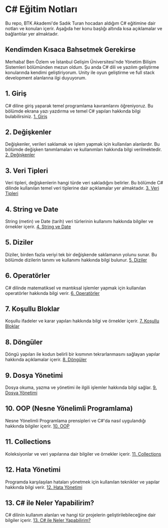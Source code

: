 # C# Eğitim Notları

Bu repo, BTK Akademi'de Sadık Turan hocadan aldığım C# eğitimine dair notları ve konuları içerir. Aşağıda her konu başlığı altında kısa açıklamalar ve bağlantılar yer almaktadır.

## Kendimden Kısaca Bahsetmek Gerekirse

Merhaba! Ben Özlem ve İstanbul Gelişim Üniversitesi'nde Yönetim Bilişim Sistemleri bölümünden mezun oldum. Şu anda C# dili ve yazılım geliştirme konularında kendimi geliştiriyorum. Unity ile oyun geliştirme ve full stack development alanlarına ilgi duyuyorum. 

## 1. Giriş
C# diline giriş yaparak temel programlama kavramlarını öğreniyoruz. Bu bölümde ekrana yazı yazdırma ve temel C# yapıları hakkında bilgi bulabilirsiniz.
[1. Giriş](./Giris.md)

## 2. Değişkenler
Değişkenler, verileri saklamak ve işlem yapmak için kullanılan alanlardır. Bu bölümde değişken tanımlamaları ve kullanımları hakkında bilgi verilmektedir.
[2. Değişkenler](./Degiskenler.md)

## 3. Veri Tipleri
Veri tipleri, değişkenlerin hangi türde veri sakladığını belirler. Bu bölümde C# dilinde kullanılan temel veri tiplerine dair açıklamalar yer almaktadır.
[3. Veri Tipleri](./VeriTipleri.md)

## 4. String ve Date
String (metin) ve Date (tarih) veri türlerinin kullanımı hakkında bilgiler ve örnekler içerir.
[4. String ve Date](./StringVeDate.md)

## 5. Diziler
Diziler, birden fazla veriyi tek bir değişkende saklamanın yolunu sunar. Bu bölümde dizilerin tanımı ve kullanımı hakkında bilgi bulunur.
[5. Diziler](./Diziler.md)

## 6. Operatörler
C# dilinde matematiksel ve mantıksal işlemler yapmak için kullanılan operatörler hakkında bilgi verir.
[6. Operatörler](./Operatorler.md)

## 7. Koşullu Bloklar
Koşullu ifadeler ve karar yapıları hakkında bilgi ve örnekler içerir.
[7. Koşullu Bloklar](./KosulluBloklar.md)

## 8. Döngüler
Döngü yapıları ile kodun belirli bir kısmının tekrarlanmasını sağlayan yapılar hakkında açıklamalar içerir.
[8. Döngüler](./Donguler.md)

## 9. Dosya Yönetimi
Dosya okuma, yazma ve yönetimi ile ilgili işlemler hakkında bilgi sağlar.
[9. Dosya Yönetimi](./DosyaYonetimi.md)

## 10. OOP (Nesne Yönelimli Programlama)
Nesne Yönelimli Programlama prensipleri ve C#'da nasıl uygulandığı hakkında bilgiler içerir.
[10. OOP](./OOP.md)

## 11. Collections
Koleksiyonlar ve veri yapılarına dair bilgiler ve örnekler içerir.
[11. Collections](./Collections.md)

## 12. Hata Yönetimi
Programda karşılaşılan hataları yönetmek için kullanılan teknikler ve yapılar hakkında bilgi verir.
[12. Hata Yönetimi](./HataYonetimi.md)

## 13. C# ile Neler Yapabilirim?
C# dilinin kullanım alanları ve hangi tür projelerin geliştirilebileceğine dair bilgiler içerir.
[13. C# ile Neler Yapabilirim?](./CSharpNelerYapabilirim.md)
